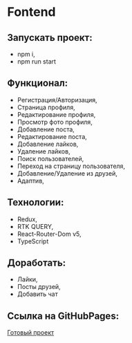 # Fontend
## Запускать проект:
 - npm i,
 - npm run start
## Функционал:
-  Регистрация/Авторизация,
- Страница профиля,
- Редактирование профиля,
- Просмотр фото профиля,
- Добавление поста,
- Редактирование поста,
- Добавление лайков,
- Удаление лайков,
- Поиск пользователей,
- Переход на страницу пользователя,
- Добавление/Удаление из друзей,
- Адаптив,
 ## Технологии:
 - Redux,
 - RTK QUERY,
 - React-Router-Dom v5,
 - TypeScript

## Доработать:
- Лайки,
- Посты друзей,
- Добавить чат

## Ссылка на GitHubPages: 
[Готовый проект](https://n1ckwhite.github.io/VK-Tech-Social-Network-frontend/)
